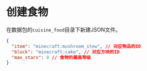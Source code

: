 # 创建食物

在数据包的`cuisine_food`目录下新建JSON文件。

```json
{
  "item": "minecraft:mushroom_stew", // 对应物品的ID
  "block": "minecraft:cake", // 对应方块的ID
  "max_stars": 0 // 食物的最高等级
}
```
